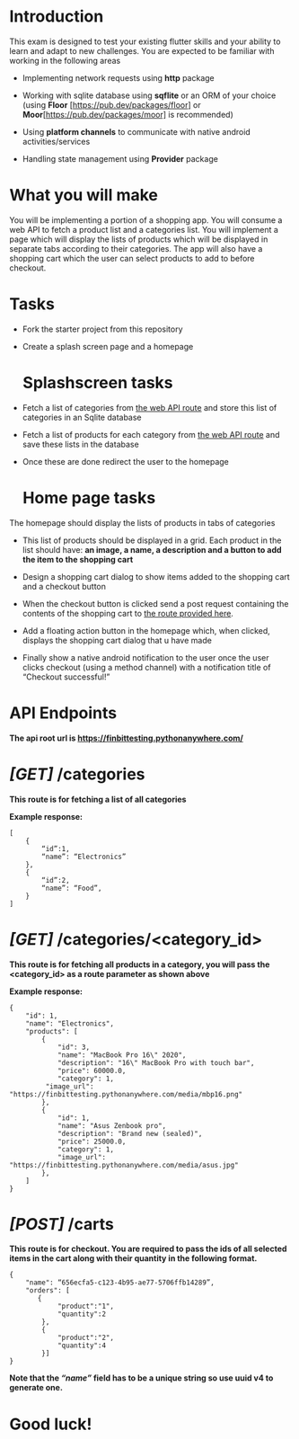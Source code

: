 # Introduction
This exam is designed to test your existing flutter skills and your ability to learn and adapt to new challenges. You are expected to be familiar with working in the following areas

-   Implementing network requests using **http** package

-   Working with sqlite database using **sqflite** or an ORM of your choice (using **Floor** [https://pub.dev/packages/floor] or **Moor**[https://pub.dev/packages/moor] is recommended)
    
-   Using **platform channels** to communicate with native android activities/services
    
-   Handling state management using **Provider** package


# What you will make

You will be implementing a portion of a shopping app. You will consume a web API to fetch a product list and a categories list. You will implement a page which will display the lists of products which will be displayed in separate tabs according to their categories. The app will also have a shopping cart which the user can select products to add to before checkout.

# Tasks

 - Fork the starter project from this repository
 - Create a splash screen page  and a homepage


    # Splashscreen tasks
    
 - Fetch a list of categories from [the web API route](#get-categories) and store this list
       of categories in an Sqlite database
 - Fetch a list of products for each category from [the web API route](#get-categoriescategory_id) and save these lists
       in the database

 - Once these are done redirect the user to the homepage

	# Home page tasks  


  

The homepage should display the lists of products in tabs of categories
-   This list of products should be displayed in a grid. Each product in the list should have: **an image, a name, a description and a button to add the item to the shopping cart**

-   Design a shopping cart dialog to show items added to the shopping cart and a checkout button

-   When the checkout button is clicked send a post request containing the contents of the shopping cart to [the route provided here](#post-carts).

-   Add a floating action button in the homepage which, when clicked, displays the shopping cart dialog that u have made

-   Finally show a native android notification to the user once the user clicks checkout (using a method channel) with a notification title of “Checkout successful!” 


# API Endpoints
 **The api root url is https://finbittesting.pythonanywhere.com/**
 
  # *[GET]*  **/categories**

**This route is for fetching a list of all categories**

**Example response:**

    [
		{
			“id”:1,
			“name”: “Electronics”
		},
		{
			“id”:2,
			“name”: “Food”,
		}
	]


 # *[GET]* **/categories/<category_id>**
**This route is for fetching all products in a category, you will pass the <category_id> as a route parameter as shown above**	

**Example response:**

    {
        "id": 1,
        "name": "Electronics",
        "products": [
            {
                "id": 3,
                "name": "MacBook Pro 16\" 2020",
                "description": "16\" MacBook Pro with touch bar",
                "price": 60000.0,
                "category": 1,
             "image_url": "https://finbittesting.pythonanywhere.com/media/mbp16.png"
            },
            {
                "id": 1,
                "name": "Asus Zenbook pro",
                "description": "Brand new (sealed)",
                "price": 25000.0,
                "category": 1,
                "image_url": "https://finbittesting.pythonanywhere.com/media/asus.jpg"
            },
        ]
    }



 # *[POST]* **/carts**
 **This route is for checkout. You are required to pass the ids of all selected items in the cart along with their quantity in the following format.**

    {
        "name": “656ecfa5-c123-4b95-ae77-5706ffb14289”,
        "orders": [
           {
                "product":"1",
                "quantity":2
            },
            {
                "product":"2",
                "quantity":4
            }]
    }
**Note that the *“name”* field has to be a unique string so use uuid v4 to generate one.**


# **Good luck!**